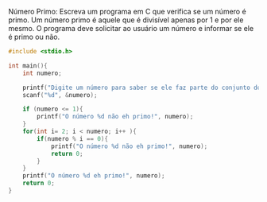 
Número Primo: Escreva um programa em C que verifica se um número é primo. Um número primo é aquele que é divisível apenas por 1 e por ele mesmo. O programa deve solicitar ao usuário um número e informar se ele é primo ou não.


```c
#include <stdio.h>

int main(){
    int numero;

    printf("Digite um número para saber se ele faz parte do conjunto dos números primos\n");
    scanf("%d", &numero);

    if (numero <= 1){
        printf("O número %d não eh primo!", numero);
    }
    for(int i= 2; i < numero; i++ ){
        if(numero % i == 0){
            printf("O número %d não eh primo!", numero);
            return 0;
        }
    }
    printf("O número %d eh primo!", numero);
    return 0;
}
```